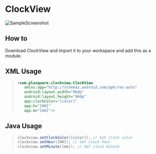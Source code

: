# ClockView

![SampleScreenshot](https://31.media.tumblr.com/100b0ad24fa7869af91ef1be8babce98/tumblr_inline_nht4j1SFlH1t5gb7q.png)

## How to

Download ClockView and import it to your workspace and add this as a module.

## XML Usage
>```xml
><com.plusquare.clockview.ClockView 
>    xmlns:app="http://schemas.android.com/apk/res-auto"
>    android:layout_width="96dp"
>    android:layout_height="96dp"
>    app:clockColor="[color]"
>    app:h="[HH]"
>    app:m="[mm]"/>
>```

## Java Usage
>```java
> clockview.setClockColor([color]); // Set clock color
> clockview.setHour([HH]); // Set clock hour
> clockview.setMinute([mm]); // Set clock minute
>```
